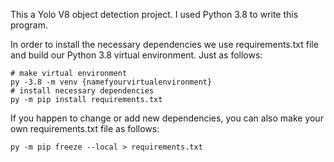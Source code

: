 This a Yolo V8 object detection project. I used Python 3.8 to write this program.

In order to install the necessary dependencies we use requirements.txt file and build our Python 3.8 virtual environment. 
Just as follows:

    # make virtual environment 
    py -3.8 -m venv {namefyourvirtualenvironment}
    # install necessary dependencies    
    py -m pip install requirements.txt

If you happen to change or add new dependencies, you can also make your own requirements.txt file as follows:

    py -m pip freeze --local > requirements.txt